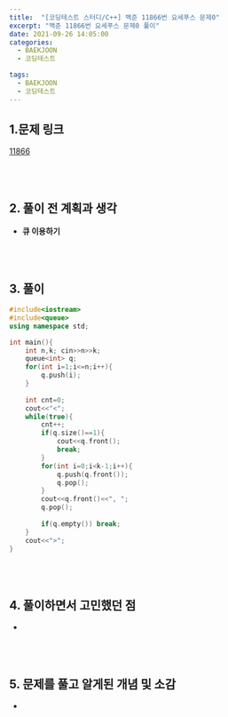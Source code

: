 ```yaml
---
title:  "[코딩테스트 스터디/C++] 백준 11866번 요세푸스 문제0"
excerpt: "백준 11866번 요세푸스 문제0 풀이"
date: 2021-09-26 14:05:00
categories:
  - BAEKJOON
  - 코딩테스트

tags:
  - BAEKJOON
  - 코딩테스트
---
```


## 1.문제 링크

[11866](https://www.acmicpc.net/problem/11866)

<br>
<br>

## 2. 풀이 전 계획과 생각

- **큐 이용하기**


<br>
<br>

## 3. 풀이

```cpp
#include<iostream>
#include<queue>
using namespace std;

int main(){
    int n,k; cin>>n>>k;
    queue<int> q;
    for(int i=1;i<=n;i++){
        q.push(i);
    }
    
    int cnt=0;
    cout<<"<";
    while(true){
        cnt++;
        if(q.size()==1){
            cout<<q.front();
            break;
        }
        for(int i=0;i<k-1;i++){
            q.push(q.front());
            q.pop();
        }
        cout<<q.front()<<", ";
        q.pop();
        
        if(q.empty()) break;
    }
    cout<<">";
}
```


<br>
<br>

## 4. 풀이하면서 고민했던 점

- 


<br>
<br>

## 5. 문제를 풀고 알게된 개념 및 소감

- 